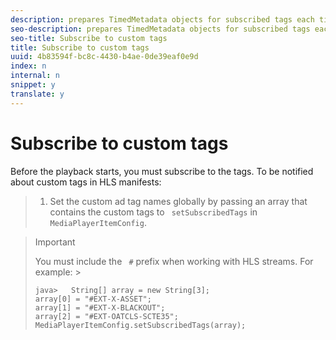 ```yaml
---
description: prepares TimedMetadata objects for subscribed tags each time these objects are encountered in the content manifest.
seo-description: prepares TimedMetadata objects for subscribed tags each time these objects are encountered in the content manifest.
seo-title: Subscribe to custom tags
title: Subscribe to custom tags
uuid: 4b83594f-bc8c-4430-b4ae-0de39eaf0e9d
index: n
internal: n
snippet: y
translate: y
---
```


# Subscribe to custom tags

Before the playback starts, you must subscribe to the tags.
To be notified about custom tags in HLS manifests:

>1. Set the custom ad tag names globally by passing an array that contains the custom tags to ` setSubscribedTags` in ` MediaPlayerItemConfig`.

>   >[!IMPORTANT]
>   >
>   >You must include the ` #` prefix when working with HLS streams. 
>   For example: >
>   ```
>   java>   String[] array = new String[3]; 
>   array[0] = "#EXT-X-ASSET"; 
>   array[1] = "#EXT-X-BLACKOUT"; 
>   array[2] = "#EXT-OATCLS-SCTE35"; 
>   MediaPlayerItemConfig.setSubscribedTags(array);
>   ```

>
